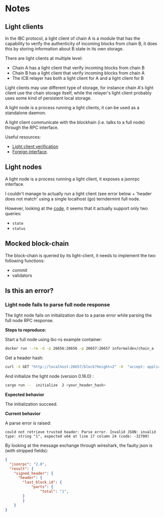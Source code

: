 # Notes

## Light clients 

In the IBC protocol, a light client of chain A is a module that has the capability to verify the authenticity of incoming blocks from chain B, it does this by storing information about B state in its own storage.

There are light clients at multiple level:
- Chain A has a light client that verify incoming blocks from chain B
- Chain B has a light client that verify incoming blocks from chain A
- The ICB relayer has both a light client for A and a light client for B

Light clients may use different type of storage, for instance chain A's light client use the chain storage itself, while the relayer's light client probably uses some kind of persistent local storage.

A light node is a process running a light clients, it can be used as a standalone daemon.

A light client communicate with the blockhain (i.e. talks to a full node) through the RPC interface.

Useful resources:
- [Light client verification](https://github.com/informalsystems/tendermint-rs/blob/master/docs/spec/lightclient/verification/verification.md)
- [Foreign interface](https://github.com/informalsystems/tendermint-rs/blob/master/docs/spec/lightclient/verification/verification.md#used-remote-functions).


## Light nodes

A light node is a process running a light client, it exposes a jsonrpc interface.

I couldn't manage to actually run a light client (see error below + 'header does not match' using a single localhost (go) terndermint full node.

However, looking at the [code](https://github.com/informalsystems/tendermint-rs/blob/master/light-node/src/rpc.rs), it seems that it actually support only two queries:

- `state`
- `status`

## Mocked block-chain

The block-chain is queried by its light-client, it needs to implement the two following functions:

- commit
- validators

## Is this an error?

### Light node fails to parse full node response

The light node fails on initialization due to a parse error while parsing the full node RPC response.

**Steps to reproduce:**

Start a full node using ibc-rs example container:

```sh
docker run --rm -d -p 26656:26656 -p 26657:26657 informaldev/chain_a
```

Get a header hash:

```sh
curl -X GET "http://localhost:26657/block?height=2" -H  "accept: application/json" | jq .result.block_id.hash
```

And initialize the light node (version 0.16.0) :

```sh
cargo run --  initialize  2 <your_header_hash>
```

**Expected behavior**

The initialization succeed.

**Current behavior**

A parse error is raised:

```text
could not retrieve trusted header: Parse error. Invalid JSON: invalid type: string "1", expected u64 at line 17 column 24 (code: -32700)
```

By looking at the message exchange through wireshark, the faulty json is (with stripped fields):

```json
{
  "jsonrpc": "2.0",
  "result": {
    "signed_header": {
      "header": {
        "last_block_id": {
            "parts": {
                "total": "1",
	    }
        }
    }
}
```

